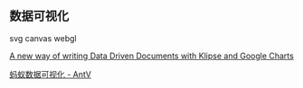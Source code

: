 ## 数据可视化

svg canvas  webgl

[A new way of writing Data Driven Documents with Klipse and Google Charts](http://blog.klipse.tech/data/2017/03/17/data-driven-documents-google-charts.html)

[蚂蚁数据可视化 - AntV](https://antv.alipay.com/zh-cn/index.html)
